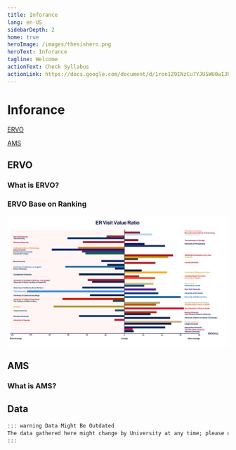 ```yaml
---
title: Inforance
lang: en-US
sidebarDepth: 2
home: true
heroImage: /images/thesishero.png
heroText: Inforance
tagline: Welcome
actionText: Check Syllabus
actionLink: https://docs.google.com/document/d/1ron1Z9INzCu7YJUSWU0wIJRKHcphHt_6GlDmS6vlr5Q/edit?usp=sharing
---
```


# Inforance

[ERVO](./#ERVO) 

[AMS](./#AMS)

## ERVO

### What is ERVO?



### ERVO Base on Ranking

![](https://raw.githubusercontent.com/irwinchyi/imgbed/master/img/ERVO.webp)

## AMS

### What is AMS?



## Data

```md
::: warning Data Might Be Outdated 
The data gathered here might change by University at any time; please use it as reference only. For detailed price information, please visit the individual university website, and check for their student health policy information for more detail. 
:::
```



<br>

<br>

<br>

<br>

<br>

<br>